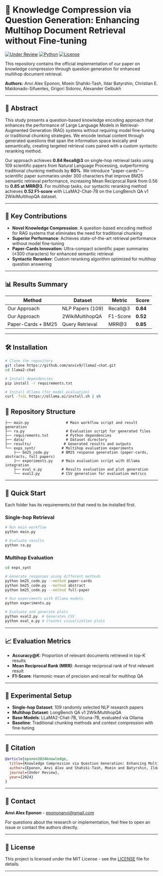 # 📄 Knowledge Compression via Question Generation: Enhancing Multihop Document Retrieval without Fine-tuning

[![Under Review](https://img.shields.io/badge/Status-Under%20Review-yellow)](https://github.com/yourusername/your-repo)
[![Python](https://img.shields.io/badge/Python-3.8%2B-blue)](https://python.org)
[![License](https://img.shields.io/badge/License-MIT-green)](LICENSE)

This repository contains the official implementation of our paper on knowledge compression through question generation for enhanced multihop document retrieval.

**Authors:** Anvi Alex Eponon, Moein Shahiki-Tash, Ildar Batyrshin, Christian E. Maldonado-Sifuentes, Grigori Sidorov, Alexander Gelbukh

---

## 🧠 Abstract

This study presents a question-based knowledge encoding approach that enhances the performance of Large Language Models in Retrieval-Augmented Generation (RAG) systems without requiring model fine-tuning or traditional chunking strategies. We encode textual content through generated questions that span the information space lexically and semantically, creating targeted retrieval cues paired with a custom syntactic reranking method.

Our approach achieves **0.84 Recall@3** on single-hop retrieval tasks using 109 scientific papers from Natural Language Processing, outperforming traditional chunking methods by **60%**. We introduce "paper-cards"—scientific paper summaries under 300 characters that improve BM25 semantic retrieval performance, increasing Mean Reciprocal Rank from 0.56 to **0.85 at MRR@3**. For multihop tasks, our syntactic reranking method achieves **0.52 F1-score** with LLaMA2-Chat-7B on the LongBench QA v1 2WikiMultihopQA dataset.

---

## 🚀 Key Contributions

- **Novel Knowledge Compression**: A question-based encoding method for RAG systems that eliminates the need for traditional chunking
- **Superior Performance**: Achieves state-of-the-art retrieval performance without model fine-tuning
- **Paper-Cards Innovation**: Ultra-compact scientific paper summaries (≤300 characters) for enhanced semantic retrieval
- **Syntactic Reranker**: Custom reranking algorithm optimized for multihop question answering

---

## 📊 Results Summary

| Method | Dataset | Metric | Score |
|--------|---------|---------|-------|
| Our Approach | NLP Papers (109) | Recall@3 | **0.84** |
| Our Approach | 2WikiMultihopQA | F1-Score | **0.52** |
| Paper-Cards + BM25 | Query Retrieval | MRR@3 | **0.85** |

---

## 🛠️ Installation

```bash
# Clone the repository
git clone https://github.com/anvix9/llama2-chat.git
cd llama2-chat

# Install dependencies
pip install -r requirements.txt

# Install Ollama (for model evaluation)
curl -fsSL https://ollama.ai/install.sh | sh
```

## 📂 Repository Structure

```
├── main.py                 # Main workflow script and result generation
├── ra.py                   # Evaluation script for generated files
├── requirements.txt        # Python dependencies
├── data/                   # Dataset directory
├── results/               # Generated results and outputs
└── exps_synt/            # Multihop evaluation experiments
    ├── bm25_code.py      # BM25 response generation (paper-cards, abstracts, full papers)
    ├── experiments.py    # Main evaluation script with Ollama integration
    ├── eval_e.py         # Results evaluation and plot generation
    └── eval2.py          # CSV generation for evaluation metrics
```

---

## 🚀 Quick Start

Each folder has its requirements.txt that need to be installed first.

### Single-hop Retrieval
```bash
# Run main workflow
python main.py

# Evaluate results
python ra.py
```

### Multihop Evaluation
```bash
cd exps_synt

# Generate responses using different methods
python bm25_code.py --method paper-cards
python bm25_code.py --method abstract
python bm25_code.py --method full-paper

# Run experiments with Ollama models
python experiments.py

# Evaluate and generate plots
python eval2.py  # Generates CSV
python eval_e.py # Creates visualization plots
```

---

## 📈 Evaluation Metrics

- **Accuracy@K**: Proportion of relevant documents retrieved in top-K results
- **Mean Reciprocal Rank (MRR)**: Average reciprocal rank of first relevant result
- **F1-Score**: Harmonic mean of precision and recall for multihop QA

---

## 🔬 Experimental Setup

- **Single-hop Dataset**: 109 randomly selected NLP research papers
- **Multihop Dataset**: LongBench QA v1 2WikiMultihopQA
- **Base Models**: LLaMA2-Chat-7B, Vicuna-7B, evaluated via Ollama
- **Baseline**: Traditional chunking methods and context compression with fine-tuning

---

## 📝 Citation

```bibtex
@article{eponon2024knowledge,
  title={Knowledge Compression via Question Generation: Enhancing Multihop Document Retrieval without Fine-tuning},
  author={Eponon, Anvi Alex and Shahiki-Tash, Moein and Batyrshin, Ildar and Maldonado-Sifuentes, Christian E. and Sidorov, Grigori and Gelbukh, Alexander},
  journal={Under Review},
  year={2024}
}
```

---

## 📧 Contact

**Anvi Alex Eponon** - [epononanvi@gmail.com](mailto:epononanvi@gmail.com)

For questions about the research or implementation, feel free to open an issue or contact the authors directly.

---

## 📄 License

This project is licensed under the MIT License - see the [LICENSE]([LICENSE](https://choosealicense.com/licenses/mit/)) file for details.

---

